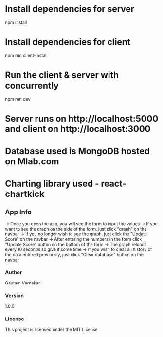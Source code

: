 # Install dependencies for server
npm install

# Install dependencies for client
npm run client-install

# Run the client & server with concurrently
npm run dev

# Server runs on http://localhost:5000 and client on http://localhost:3000

# Database used is MongoDB hosted on Mlab.com

# Charting library used - react-chartkick 

## App Info

-> Once you open the app, you will see the form to input the values
-> If you want to see the graph on the side of the form, just click "graph" on the navbar
-> If you no longer wish to see the graph, just click the "Update Score" on the navbar
-> After entering the numbers in the form click "Update Score" button on the bottom of the form
-> The graph reloads every 10 seconds so give it some time 
-> If you wish to clear all history of the data entered previously, just click "Clear database" button on the      navbar

### Author

Gautam Vernekar

### Version

1.0.0

### License

This project is licensed under the MIT License
